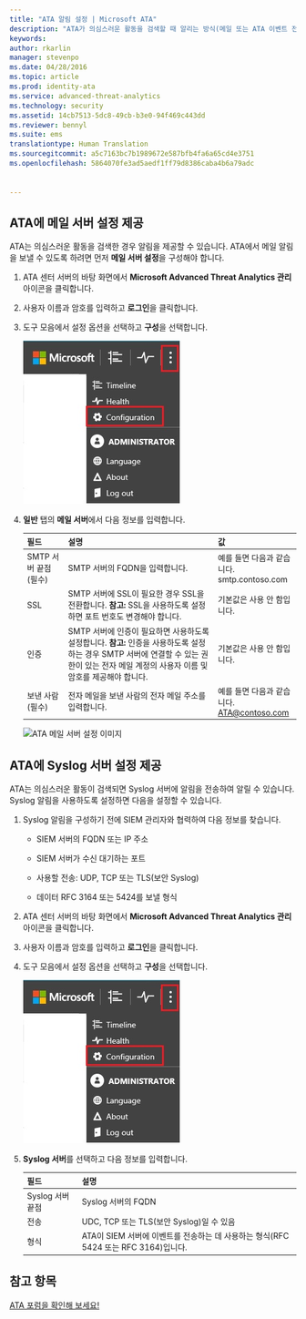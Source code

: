 ```yaml
---
title: "ATA 알림 설정 | Microsoft ATA"
description: "ATA가 의심스러운 활동을 검색할 때 알리는 방식(메일 또는 ATA 이벤트 전달)을 설명합니다."
keywords: 
author: rkarlin
manager: stevenpo
ms.date: 04/28/2016
ms.topic: article
ms.prod: identity-ata
ms.service: advanced-threat-analytics
ms.technology: security
ms.assetid: 14cb7513-5dc8-49cb-b3e0-94f469c443dd
ms.reviewer: bennyl
ms.suite: ems
translationtype: Human Translation
ms.sourcegitcommit: a5c7163bc7b1989672e587bfb4fa6a65cd4e3751
ms.openlocfilehash: 5864070fe3ad5aedf1ff79d8386caba4b6a79adc


---
```


## ATA에 메일 서버 설정 제공
ATA는 의심스러운 활동을 검색한 경우 알림을 제공할 수 있습니다. ATA에서 메일 알림을 보낼 수 있도록 하려면 먼저 **메일 서버 설정**을 구성해야 합니다.

1.  ATA 센터 서버의 바탕 화면에서 **Microsoft Advanced Threat Analytics 관리** 아이콘을 클릭합니다.

2.  사용자 이름과 암호를 입력하고 **로그인**을 클릭합니다.

3.  도구 모음에서 설정 옵션을 선택하고 **구성**을 선택합니다.

    ![ATA 구성 설정 아이콘](media/ATA-config-icon.JPG)

4.  **일반** 탭의 **메일 서버**에서 다음 정보를 입력합니다.

    |필드|설명|값|
    |---------|---------------|---------|
    |SMTP 서버 끝점(필수)|SMTP 서버의 FQDN을 입력합니다.|예를 들면 다음과 같습니다.<br />smtp.contoso.com|
    |SSL|SMTP 서버에 SSL이 필요한 경우 SSL을 전환합니다. **참고:** SSL을 사용하도록 설정하면 포트 번호도 변경해야 합니다.|기본값은 사용 안 함입니다.|
    |인증|SMTP 서버에 인증이 필요하면 사용하도록 설정합니다. **참고:** 인증을 사용하도록 설정하는 경우 SMTP 서버에 연결할 수 있는 권한이 있는 전자 메일 계정의 사용자 이름 및 암호를 제공해야 합니다.|기본값은 사용 안 함입니다.|
    |보낸 사람(필수)|전자 메일을 보낸 사람의 전자 메일 주소를 입력합니다.|예를 들면 다음과 같습니다.<br />ATA@contoso.com|
    ![ATA 메일 서버 설정 이미지](media/ATA-email-server.png)

## ATA에 Syslog 서버 설정 제공
ATA는 의심스러운 활동이 검색되면 Syslog 서버에 알림을 전송하여 알릴 수 있습니다. Syslog 알림을 사용하도록 설정하면 다음을 설정할 수 있습니다.

1.  Syslog 알림을 구성하기 전에 SIEM 관리자와 협력하여 다음 정보를 찾습니다.

    -   SIEM 서버의 FQDN 또는 IP 주소

    -   SIEM 서버가 수신 대기하는 포트

    -   사용할 전송: UDP, TCP 또는 TLS(보안 Syslog)

    -   데이터 RFC 3164 또는 5424를 보낼 형식

2.  ATA 센터 서버의 바탕 화면에서 **Microsoft Advanced Threat Analytics 관리** 아이콘을 클릭합니다.

3.  사용자 이름과 암호를 입력하고 **로그인**을 클릭합니다.

4.  도구 모음에서 설정 옵션을 선택하고 **구성**을 선택합니다.

    ![ATA 구성 설정 아이콘](media/ATA-config-icon.JPG)

5.  **Syslog 서버**를 선택하고 다음 정보를 입력합니다.

    |필드|설명|
    |---------|---------------|
    |Syslog 서버 끝점|Syslog 서버의 FQDN|
    |전송|UDC, TCP 또는 TLS(보안 Syslog)일 수 있음|
    |형식|ATA이 SIEM 서버에 이벤트를 전송하는 데 사용하는 형식(RFC 5424 또는 RFC 3164)입니다.|





## 참고 항목
[ATA 포럼을 확인해 보세요!](https://social.technet.microsoft.com/Forums/security/home?forum=mata)



<!--HONumber=Jul16_HO3-->


